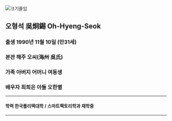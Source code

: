 ![크기줄임](https://user-images.githubusercontent.com/112455467/195647764-b70bb4d0-a6fd-4351-ac41-f14a7ac94123.jpg)

##  오형석 吳炯錫 Oh-Hyeng-Seok







### 출생 1990년 11월 10일 (만31세)
### 본관 해주 오씨(海州 吳氏)
###  가족 아버지 어머니 여동생 
###       배우자 최희은 아들 오한별

-------------------------------------------------------------------------------------------

#### 학력 한국폴리텍대학 / 스마트팩토리학과 재학중

-------------------------------------------------------------------------------------------
